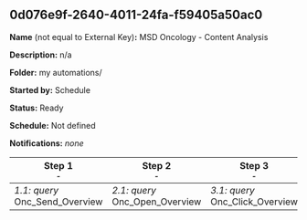 ## 0d076e9f-2640-4011-24fa-f59405a50ac0

**Name** (not equal to External Key)**:** MSD Oncology - Content Analysis

**Description:** n/a

**Folder:** my automations/

**Started by:** Schedule

**Status:** Ready

**Schedule:** Not defined

**Notifications:** _none_


| Step 1<br>_<small>-</small>_ | Step 2<br>_<small>-</small>_ | Step 3<br>_<small>-</small>_ |
| --- | --- | --- |
| _1.1: query_<br>Onc_Send_Overview | _2.1: query_<br>Onc_Open_Overview | _3.1: query_<br>Onc_Click_Overview |
